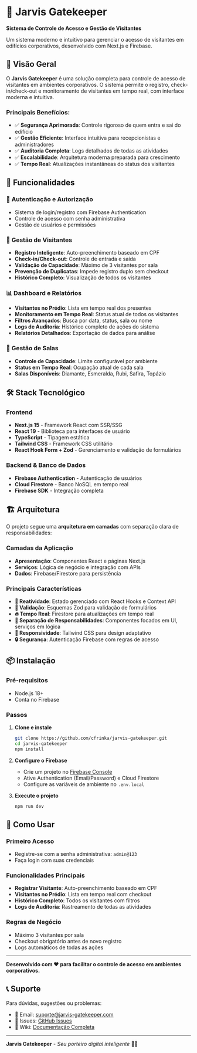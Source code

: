 # 🏢 Jarvis Gatekeeper

**Sistema de Controle de Acesso e Gestão de Visitantes**

Um sistema moderno e intuitivo para gerenciar o acesso de visitantes em edifícios corporativos, desenvolvido com Next.js e Firebase.

## 🎯 Visão Geral

O **Jarvis Gatekeeper** é uma solução completa para controle de acesso de visitantes em ambientes corporativos. O sistema permite o registro, check-in/check-out e monitoramento de visitantes em tempo real, com interface moderna e intuitiva.

### Principais Benefícios:
- ✅ **Segurança Aprimorada**: Controle rigoroso de quem entra e sai do edifício
- ✅ **Gestão Eficiente**: Interface intuitiva para recepcionistas e administradores
- ✅ **Auditoria Completa**: Logs detalhados de todas as atividades
- ✅ **Escalabilidade**: Arquitetura moderna preparada para crescimento
- ✅ **Tempo Real**: Atualizações instantâneas do status dos visitantes

## 🚀 Funcionalidades

### 🔐 **Autenticação e Autorização**
- Sistema de login/registro com Firebase Authentication
- Controle de acesso com senha administrativa
- Gestão de usuários e permissões

### 👥 **Gestão de Visitantes**
- **Registro Inteligente**: Auto-preenchimento baseado em CPF
- **Check-in/Check-out**: Controle de entrada e saída
- **Validação de Capacidade**: Máximo de 3 visitantes por sala
- **Prevenção de Duplicatas**: Impede registro duplo sem checkout
- **Histórico Completo**: Visualização de todos os visitantes

### 📊 **Dashboard e Relatórios**
- **Visitantes no Prédio**: Lista em tempo real dos presentes
- **Monitoramento em Tempo Real**: Status atual de todos os visitantes
- **Filtros Avançados**: Busca por data, status, sala ou nome
- **Logs de Auditoria**: Histórico completo de ações do sistema
- **Relatórios Detalhados**: Exportação de dados para análise

### 🏢 **Gestão de Salas**
- **Controle de Capacidade**: Limite configurável por ambiente
- **Status em Tempo Real**: Ocupação atual de cada sala
- **Salas Disponíveis**: Diamante, Esmeralda, Rubi, Safira, Topázio

## 🛠 Stack Tecnológico

### **Frontend**
- **Next.js 15** - Framework React com SSR/SSG
- **React 19** - Biblioteca para interfaces de usuário
- **TypeScript** - Tipagem estática
- **Tailwind CSS** - Framework CSS utilitário
- **React Hook Form + Zod** - Gerenciamento e validação de formulários

### **Backend & Banco de Dados**
- **Firebase Authentication** - Autenticação de usuários
- **Cloud Firestore** - Banco NoSQL em tempo real
- **Firebase SDK** - Integração completa

## 🏗 Arquitetura

O projeto segue uma **arquitetura em camadas** com separação clara de responsabilidades:

### **Camadas da Aplicação**
- **Apresentação**: Componentes React e páginas Next.js
- **Serviços**: Lógica de negócio e integração com APIs
- **Dados**: Firebase/Firestore para persistência
### **Principais Características**
- **🔄 Reatividade**: Estado gerenciado com React Hooks e Context API
- **📝 Validação**: Esquemas Zod para validação de formulários
- **🔥 Tempo Real**: Firestore para atualizações em tempo real
- **🎯 Separação de Responsabilidades**: Componentes focados em UI, serviços em lógica
- **📱 Responsividade**: Tailwind CSS para design adaptativo
- **🔒 Segurança**: Autenticação Firebase com regras de acesso

## 📦 Instalação

### **Pré-requisitos**
- Node.js 18+
- Conta no Firebase

### **Passos**

1. **Clone e instale**
   ```bash
   git clone https://github.com/cfrinka/jarvis-gatekeeper.git
   cd jarvis-gatekeeper
   npm install
   ```

2. **Configure o Firebase**
   - Crie um projeto no [Firebase Console](https://console.firebase.google.com/)
   - Ative Authentication (Email/Password) e Cloud Firestore
   - Configure as variáveis de ambiente no `.env.local`

3. **Execute o projeto**
   ```bash
   npm run dev
   ```

## 📖 Como Usar

### **Primeiro Acesso**
- Registre-se com a senha administrativa: `admin@123`
- Faça login com suas credenciais

### **Funcionalidades Principais**
- **Registrar Visitante**: Auto-preenchimento baseado em CPF
- **Visitantes no Prédio**: Lista em tempo real com checkout
- **Histórico Completo**: Todos os visitantes com filtros
- **Logs de Auditoria**: Rastreamento de todas as atividades

### **Regras de Negócio**
- Máximo 3 visitantes por sala
- Checkout obrigatório antes de novo registro
- Logs automáticos de todas as ações

---

**Desenvolvido com ❤️ para facilitar o controle de acesso em ambientes corporativos.**

## 📞 Suporte

Para dúvidas, sugestões ou problemas:
- 📧 Email: suporte@jarvis-gatekeeper.com
- 🐛 Issues: [GitHub Issues](https://github.com/seu-usuario/jarvis-gatekeeper/issues)
- 📖 Wiki: [Documentação Completa](https://github.com/seu-usuario/jarvis-gatekeeper/wiki)

---

**Jarvis Gatekeeper** - *Seu porteiro digital inteligente* 🤖✨
